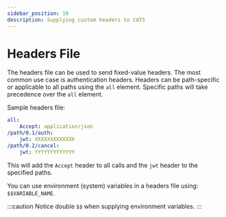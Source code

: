 ```yaml
---
sidebar_position: 10
description: Supplying custom headers to CATS
---
```


# Headers File
The headers file can be used to send fixed-value headers. The most common use case is authentication headers. 
Headers can be path-specific or applicable to all paths using the `all` element. Specific paths will take precedence over the `all` element.

Sample headers file:

```yaml
all:
    Accept: application/json
/path/0.1/auth:
    jwt: XXXXXXXXXXXXX
/path/0.2/cancel:
    jwt: YYYYYYYYYYYYY
```

This will add the `Accept` header to all calls and the `jwt` header to the specified paths. 

You can use environment (system) variables in a headers file using: `$$VARIABLE_NAME`.

:::caution
Notice double `$$` when supplying environment variables.
:::
